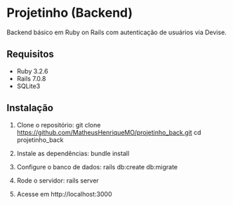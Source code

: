 # Projetinho (Backend)

Backend básico em Ruby on Rails com autenticação de usuários via Devise.

## Requisitos

- Ruby 3.2.6
- Rails 7.0.8
- SQLite3

## Instalação

1. Clone o repositório:
git clone https://github.com/MatheusHenriqueMO/projetinho_back.git
cd projetinho_back

2. Instale as dependências:
bundle install

3. Configure o banco de dados:
rails db:create db:migrate

4. Rode o servidor:
rails server

6. Acesse em http://localhost:3000
